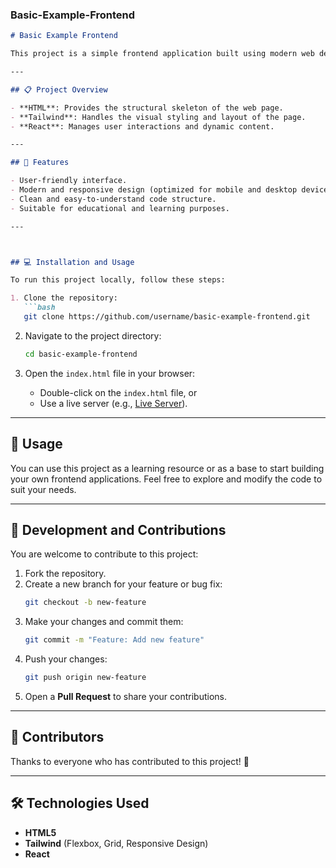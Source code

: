 ### Basic-Example-Frontend

```markdown
# Basic Example Frontend

This project is a simple frontend application built using modern web development standards. It is designed to help users understand how to create a basic web page using HTML, Tailwind, and React.

---

## 📋 Project Overview

- **HTML**: Provides the structural skeleton of the web page.
- **Tailwind**: Handles the visual styling and layout of the page.
- **React**: Manages user interactions and dynamic content.

---

## 🚀 Features

- User-friendly interface.
- Modern and responsive design (optimized for mobile and desktop devices).
- Clean and easy-to-understand code structure.
- Suitable for educational and learning purposes.

---



## 💻 Installation and Usage

To run this project locally, follow these steps:

1. Clone the repository:
   ```bash
   git clone https://github.com/username/basic-example-frontend.git
   ```

2. Navigate to the project directory:
   ```bash
   cd basic-example-frontend
   ```

3. Open the `index.html` file in your browser:
   - Double-click on the `index.html` file, or
   - Use a live server (e.g., [Live Server](https://marketplace.visualstudio.com/items?itemName=ritwickdey.LiveServer)).

---

## 📖 Usage

You can use this project as a learning resource or as a base to start building your own frontend applications. Feel free to explore and modify the code to suit your needs.

---

## 🔧 Development and Contributions

You are welcome to contribute to this project:

1. Fork the repository.
2. Create a new branch for your feature or bug fix:
   ```bash
   git checkout -b new-feature
   ```
3. Make your changes and commit them:
   ```bash
   git commit -m "Feature: Add new feature"
   ```
4. Push your changes:
   ```bash
   git push origin new-feature
   ```
5. Open a **Pull Request** to share your contributions.

---

## 🤝 Contributors

Thanks to everyone who has contributed to this project! 💙

---

## 🛠️ Technologies Used

- **HTML5**
- **Tailwind** (Flexbox, Grid, Responsive Design)
- **React**




